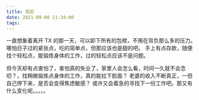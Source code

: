 ```yaml
---
title: 现实
date: 2021-09-08 11:34:00
tags:
---
```


一直想象着离开 TX 的那一天，可以卸下所有的包袱，不用在背负那么多的压力。哪怕日子过的紧张点，吃的简单点，但那应该也是甜的吧。
手上有点存款，随便找个轻松点，能锻炼身体的工作，过的轻松点应该不是问题。

但今天却有点害怕了，害怕真的失业了，家里人会怎么看，时间一久就不会念叨？，找稍微锻炼点身体的工作，真的能拉下脸面？
老婆的收入不断真正，一但自己停下来，是否会变得焦虑敏感？ 
或许又会着急的寻找下一份工作吧。那又有什么变化呢。。。。。



